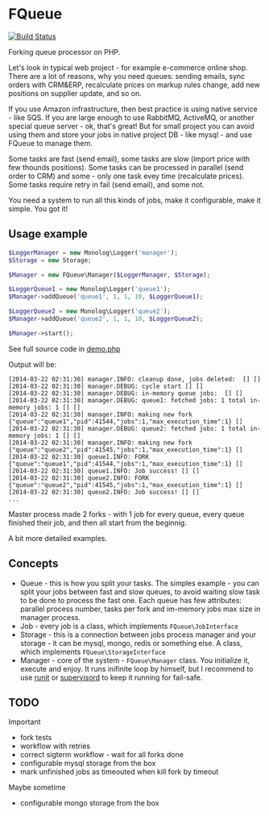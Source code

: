 # FQueue

[![Build Status](https://travis-ci.org/caseycs/fqueue.svg?branch=master)](https://travis-ci.org/caseycs/fqueue)

Forking queue processor on PHP.

Let's look in typical web project - for example e-commerce online shop. There are a lot of reasons,
why you need queues: sending emails, sync orders with CRM&ERP, recalculate prices on markup rules change,
add new positions on supplier update, and so on.

If you use Amazon infrastructure, then best practice is using native service - like SQS. If you are large enough
to use RabbitMQ, ActiveMQ, or another special queue server - ok, that's great! But for small project you can avoid
using them and store your jobs in native project DB - like mysql - and use FQueue to manage them.

Some tasks are fast (send email), some tasks are slow (import price with few thounds positions).
Some tasks can be processed in parallel (send order to CRM) and some - only one task evey time (recalculate prices).
Some tasks require retry in fail (send email), and some not.

You need a system to run all this kinds of jobs, make it configurable, make it simple. You got it!

## Usage example

```php
$LoggerManager = new Monolog\Logger('manager');
$Storage = new Storage;

$Manager = new FQueue\Manager($LoggerManager, $Storage);

$LoggerQueue1 = new Monolog\Logger('queue1');
$Manager->addQueue('queue1', 1, 1, 10, $LoggerQueue1);

$LoggerQueue2 = new Monolog\Logger('queue2');
$Manager->addQueue('queue2', 1, 1, 10, $LoggerQueue2);

$Manager->start();
```

See full source code in [demo.php](demo.php)

Output will be:

```
[2014-03-22 02:31:30] manager.INFO: cleanup done, jobs deleted:  [] []
[2014-03-22 02:31:30] manager.DEBUG: cycle start [] []
[2014-03-22 02:31:30] manager.DEBUG: in-memory queue jobs:  [] []
[2014-03-22 02:31:30] manager.DEBUG: queue1: fetched jobs: 1 total in-memory jobs: 1 [] []
[2014-03-22 02:31:30] manager.INFO: making new fork {"queue":"queue1","pid":41544,"jobs":1,"max_execution_time":1} []
[2014-03-22 02:31:30] manager.DEBUG: queue2: fetched jobs: 1 total in-memory jobs: 1 [] []
[2014-03-22 02:31:30] manager.INFO: making new fork {"queue":"queue2","pid":41545,"jobs":1,"max_execution_time":1} []
[2014-03-22 02:31:30] queue1.INFO: FORK {"queue":"queue1","pid":41544,"jobs":1,"max_execution_time":1} []
[2014-03-22 02:31:30] queue1.INFO: Job success! [] []
[2014-03-22 02:31:30] queue2.INFO: FORK {"queue":"queue2","pid":41545,"jobs":1,"max_execution_time":1} []
[2014-03-22 02:31:30] queue2.INFO: Job success! [] []
...
```

Master process made 2 forks - with 1 job for every queue, every queue finished their job,
and then all start from the beginnig.

A bit more detailed examples.

## Concepts

 * Queue - this is how you split your tasks. The simples example - you can split your jobs between fast and slow queues, to avoid waiting slow task to be done to process the fast one. Each queue has few attributes: parallel process number, tasks per fork and im-memory jobs max size in manager process.
 * Job - every job is a class, which implements `FQueue\JobInterface`
 * Storage - this is a connection between jobs process manager and your storage - it can be mysql, mongo, redis or something else. A class, which implements `FQueue\StorageInterface`
 * Manager - core of the system - `FQueue\Manager` class. You initialize it, execute and enjoy. It runs inifinite loop by himself, but I recommend to use [runit](http://smarden.org/runit/) or [supervisord](http://supervisord.org/) to keep it running for fail-safe.

## TODO

Important

 * fork tests
 * workflow with retries
 * correct sigterm workflow - wait for all forks done
 * configurable mysql storage from the box
 * mark unfinished jobs as timeouted when kill fork by timeout

Maybe sometime

 * configurable mongo storage from the box
